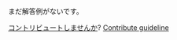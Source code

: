 
まだ解答例がないです。

[コントリビュートしませんか](https://github.com/BFEdev/BFE.dev-solutions/blob/main/problem/array-intersect_ja.md)?  [Contribute guideline](https://github.com/BFEdev/BFE.dev-solutions#how-to-contribute)
